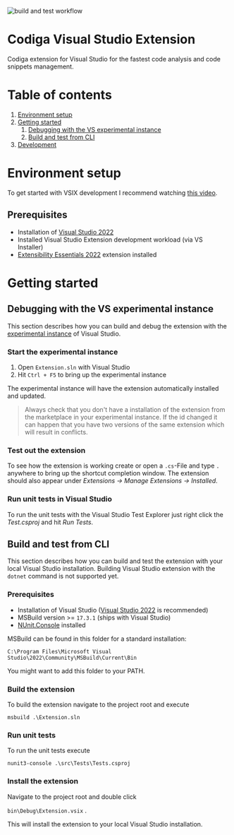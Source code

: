 ![build and test workflow](https://github.com/codiga/visualstudio-extension/actions/workflows/main.yml/badge.svg)

# Codiga Visual Studio Extension
Codiga extension for Visual Studio for the fastest code analysis and code snippets management.

# Table of contents
1. [Environment setup](#development-setup)
2. [Getting started](#getting-started)
   1. [Debugging with the VS experimental instance](#debugging)
   2. [Build and test from CLI](#build-cli)
3. [Development](#development)

# Environment setup
To get started with VSIX development I recommend watching [this video](https://youtu.be/u0pRDM8qW04).

## Prerequisites
* Installation of [Visual Studio 2022](https://visualstudio.microsoft.com/vs/)
* Installed Visual Studio Extension development workload (via VS Installer)
* [Extensibility Essentials 2022](https://marketplace.visualstudio.com/items?itemName=MadsKristensen.ExtensibilityEssentials2022) extension installed

# Getting started

## Debugging with the VS experimental instance 
This section describes how you can build and debug the extension with the [experimental instance](https://learn.microsoft.com/en-us/visualstudio/extensibility/the-experimental-instance?view=vs-2022) of Visual Studio.

### Start the experimental instance
1. Open `Extension.sln` with Visual Studio
2. Hit `Ctrl + F5` to bring up the experimental instance

The experimental instance will have the extension automatically installed and updated.

> Always check that you don't have a installation of the extension from the marketplace in your experimental instance. If the id changed it can happen that you have two versions of the same extension which will result in conflicts.

### Test out the extension
To see how the extension is working create or open a `.cs`-File and type `.` anywhere to bring up the shortcut completion window. The extension should also appear under *Extensions -> Manage Extensions -> Installed*.

### Run unit tests in Visual Studio
To run the unit tests with the Visual Studio Test Explorer just right click the *Test.csproj* and hit *Run Tests*.

## Build and test from CLI

This section describes how you can build and test the extension with your local Visual Studio installation. Building Visual Studio extension with the `dotnet` command is not supported yet.
### Prerequisites
* Installation of Visual Studio ([Visual Studio 2022](https://visualstudio.microsoft.com/vs/) is recommended)
* MSBuild version >= `17.3.1` (ships with Visual Studio)
* [NUnit.Console](https://github.com/nunit/nunit-console) installed

MSBuild can be found in this folder for a standard installation:

 `C:\Program Files\Microsoft Visual Studio\2022\Community\MSBuild\Current\Bin`
  
  You might want to add this folder to your PATH.
### Build the extension
To build the extension navigate to the project root and execute

`msbuild .\Extension.sln`
### Run unit tests
To run the unit tests execute

`nunit3-console .\src\Tests\Tests.csproj`
### Install the extension
Navigate to the project root and double click

`bin\Debug\Extension.vsix` .

This will install the extension to your local Visual Studio installation.


  

  
